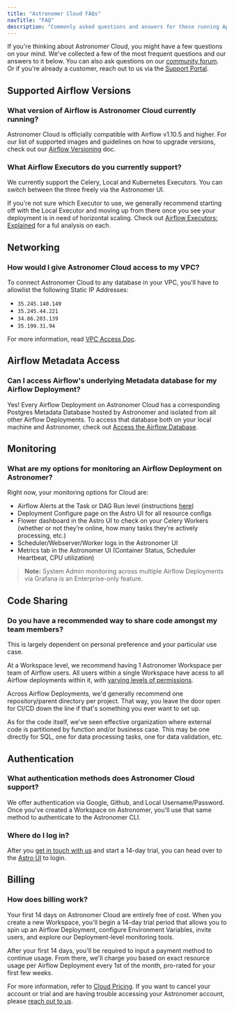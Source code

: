 ```yaml
---
title: "Astronomer Cloud FAQs"
navTitle: "FAQ"
description: "Commonly asked questions and answers for those running Apache Airflow on Astronomer Cloud."
---
```


If you're thinking about Astronomer Cloud, you might have a few questions on your mind. We've collected a few of the most frequent questions and our answers to it below. You can also ask questions on our [community forum](https://forum.astronomer.io/). Or if you're already a customer, reach out to us via the [Support Portal](https://support.astronomer.io).


## Supported Airflow Versions

### What version of Airflow is Astronomer Cloud currently running?

Astronomer Cloud is officially compatible with Airflow v1.10.5 and higher. For our list of supported images and guidelines on how to upgrade versions, check out our [Airflow Versioning](/docs/cloud/stable/customize-airflow/manage-airflow-versions/) doc.

### What Airflow Executors do you currently support?

We currently support the Celery, Local and Kubernetes Executors. You can switch between the three freely via the Astronomer UI.

If you're not sure which Executor to use, we generally recommend starting off with the Local Executor and moving up from there once you see your deployment is in need of horizontal scaling. Check out [Airflow Executors: Explained](/guides/airflow-executors-explained/) for a ful analysis on each.

## Networking

### How would I give Astronomer Cloud access to my VPC?

To connect Astronomer Cloud to any database in your VPC, you'll have to allowlist the following Static IP Addresses:

- `35.245.140.149`
- `35.245.44.221`
- `34.86.203.139`
- `35.199.31.94`

For more information, read [VPC Access Doc](/docs/cloud/stable/manage-astronomer/vpc-access/).

## Airflow Metadata Access

### Can I access Airflow's underlying Metadata database for my Airflow Deployment?

Yes! Every Airflow Deployment on Astronomer Cloud has a corresponding Postgres Metadata Database hosted by Astronomer and isolated from all other Airflow Deployments. To access that database both on your local machine and Astronomer, check out [Access the Airflow Database](/docs/cloud/stable/customize-airflow/access-airflow-database/).

## Monitoring

### What are my options for monitoring an Airflow Deployment on Astronomer?

Right now, your monitoring options for Cloud are:

* Airflow Alerts at the Task or DAG Run level (instructions [here](/docs/cloud/stable/customize-airflow/airflow-alerts/))
* Deployment Configure page on the Astro UI for all resource configs
* Flower dashboard in the Astro UI to check on your Celery Workers (whether or not they’re online, how many tasks they’re actively processing, etc.)
* Scheduler/Webserver/Worker logs in the Astronomer UI
* Metrics tab in the Astronomer UI (Container Status, Scheduler Heartbeat, CPU utilization)

> **Note:** System Admin monitoring across multiple Airflow Deployments via Grafana is an Enterprise-only feature.

## Code Sharing

### Do you have a recommended way to share code amongst my team members?

This is largely dependent on personal preference and your particular use case.

At a Workspace level, we recommend having 1 Astronomer Workspace per team of Airflow users. All users within a single Workspace have acess to all Airflow deployments within it, with [varying levels of permissions](/docs/cloud/stable/manage-astronomer/workspace-permissions/).

Across Airflow Deployments, we'd generally recommend one repository/parent directory per project. That way, you leave the door open for CI/CD down the line if that's something you ever want to set up.

As for the code itself, we’ve seen effective organization where external code is partitioned by function and/or business case. This may be one directly for SQL, one for data processing tasks, one for data validation, etc.

## Authentication

### What authentication methods does Astronomer Cloud support?

We offer authentication via Google, Github, and Local Username/Password. Once you've created a Workspace on Astronomer, you'll use that same method to authenticate to the Astronomer CLI.

### Where do I log in?

After you [get in touch with us](https://astronomer.io/get-astronomer) and start a 14-day trial, you can head over to the [Astro UI](https://app.gcp0001.us-east4.astronomer.io/login) to login.

## Billing

### How does billing work?

Your first 14 days on Astronomer Cloud are entirely free of cost. When you create a new Workspace, you'll begin a 14-day trial period that allows you to spin up an Airflow Deployment, configure Environment Variables, invite users, and explore our Deployment-level monitoring tools.

After your first 14 days, you'll be required to input a payment method to continue usage. From there, we'll charge you based on exact resource usage per Airflow Deployment every 1st of the month, pro-rated for your first few weeks.

For more information, refer to [Cloud Pricing](https://www.astronomer.io/docs/cloud/stable/resources/pricing). If you want to cancel your account or trial and are having trouble accessing your Astronomer account,  please [reach out to us](https://support.astronomer.io).


